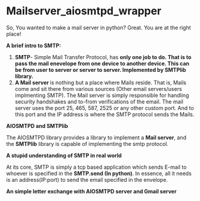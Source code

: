 # Mailserver_aiosmtpd_wrapper
So, You wanted to make a mail server in python? Great. You are at the right place!

**A brief intro to SMTP:**
<ol>
<li>
 <b>SMTP</b>- Simple Mail Transfer Protocol, has <b>only one job to do. That is to pass the mail enevelope from one device to another device. This can be from user to server or server to server. Implemented by SMTPlib library. </b>
  
</li>
  <li>
   <b> A Mail server </b>is nothing but a place where Mails reside. That is, Mails come and sit there from various sources (Other email servers/users implmenting SMTP). The Mail server is simply responsible for handling security handshakes and to-from verifications of the email. The mail server uses the port 25, 465, 587, 2525 or any other custom port. And to this port and the IP address is where the SMTP protocol sends the Mails. 
    
  </li>
</ol>

**AIOSMTPD and SMTPlib**

The AIOSMTPD library provides a library to implement a **Mail server**, and the **SMTPlib** library is capable of implementing the smtp protocol.

**A stupid understanding of SMTP in real world**

At its core, SMTP is simply a tcp based application which sends E-mail to whoever is specified in the **SMTP.send (In python)**. In essence, all it needs is an address(IP:port) to send the email specified in the envelope. 

**An simple letter exchange with AIOSMTPD server and Gmail server**







